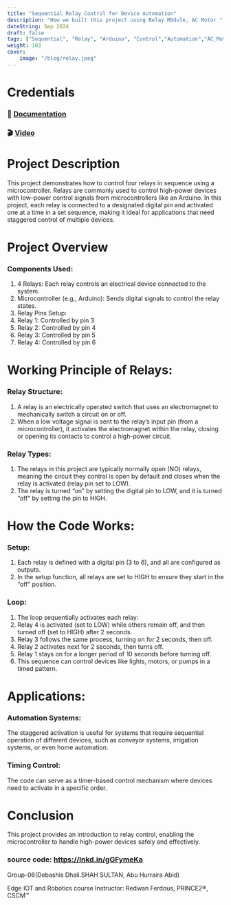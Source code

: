 ```yaml
---
title: "Sequential Relay Control for Device Automation"
description: "How we built this project using Relay MOdule, AC Motor "
dateString: Sep 2024
draft: false
tags: ["Sequential", "Relay", "Arduino", "Control","Automation","AC_Motor","Motor"]
weight: 103
cover:
    image: "/blog/relay.jpeg"
---
```


# Credentials
### 🔗 [Documentation](https://www.linkedin.com/posts/abdullah-nazmus-sakib-04024b261_project-sequential-relay-control-for-device-activity-7258117049250381824-qbad?utm_source=share&utm_medium=member_desktop)



### 🎬 [Video](https://www.linkedin.com/posts/abdullah-nazmus-sakib-04024b261_project-sequential-relay-control-for-device-activity-7258117049250381824-qbad?utm_source=share&utm_medium=member_desktop)

# Project Description
This project demonstrates how to control four relays in sequence using a microcontroller. Relays are commonly used to control high-power devices with low-power control signals from microcontrollers like an Arduino. In this project, each relay is connected to a designated digital pin and activated one at a time in a set sequence, making it ideal for applications that need staggered control of multiple devices.

# Project Overview
### Components Used:
 1. 4 Relays: Each relay controls an electrical device connected to the system.
 2. Microcontroller (e.g., Arduino): Sends digital signals to control the relay states.
 3. Relay Pins Setup:
 4. Relay 1: Controlled by pin 3
 5. Relay 2: Controlled by pin 4
 6. Relay 3: Controlled by pin 5
 7. Relay 4: Controlled by pin 6

 # Working Principle of Relays:
 ### Relay Structure:
 1. A relay is an electrically operated switch that uses an electromagnet to mechanically switch a circuit on or off.
 2. When a low voltage signal is sent to the relay’s input pin (from a microcontroller), it activates the electromagnet within the relay, closing or opening its contacts to control a high-power circuit.
 ### Relay Types:
 1. The relays in this project are typically normally open (NO) relays, meaning the circuit they control is open by default and closes when the relay is activated (relay pin set to LOW).
 2. The relay is turned “on” by setting the digital pin to LOW, and it is turned “off” by setting the pin to HIGH.


# How the Code Works:
 ### Setup:
 1. Each relay is defined with a digital pin (3 to 6), and all are configured as outputs.
 2. In the setup function, all relays are set to HIGH to ensure they start in the “off” position.
 ### Loop:
 1. The loop sequentially activates each relay:
 2. Relay 4 is activated (set to LOW) while others remain off, and then turned off (set to HIGH) after 2 seconds.
 3. Relay 3 follows the same process, turning on for 2 seconds, then off.
 4. Relay 2 activates next for 2 seconds, then turns off.
 5. Relay 1 stays on for a longer period of 10 seconds before turning off.
 6. This sequence can control devices like lights, motors, or pumps in a timed pattern.

# Applications:

 ### Automation Systems: 
 The staggered activation is useful for systems that require sequential operation of different devices, such as conveyor systems, irrigation systems, or even home automation.
 ### Timing Control: 
 The code can serve as a timer-based control mechanism where devices need to activate in a specific order.

 # Conclusion
 This project provides an introduction to relay control, enabling the microcontroller to handle high-power devices safely and effectively.

### source code: https://lnkd.in/gGFymeKa

Group-06(Debashis Dhali.SHAH SULTAN, Abu Hurraira Abid)

Edge IOT and Robotics course
Instructor: Redwan Ferdous, PRINCE2®, CSCM™

